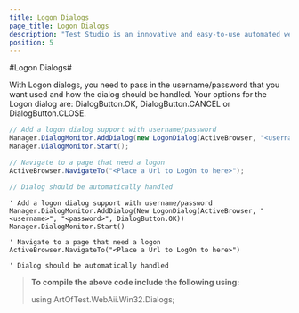 ```yaml
---
title: Logon Dialogs
page_title: Logon Dialogs
description: "Test Studio is an innovative and easy-to-use automated web, WPF and load testing solution. Test Studio tests support essential technologies like ASP.NET AJAX, Silverlight, PHP and MVC. HTML5, Testing framework, functional testing, performance testing, load testing, exploratory testing, manual testing."
position: 5
---
```

#Logon Dialogs#

With Logon dialogs, you need to pass in the username/password that you want used and how the dialog should be handled. Your options for the Logon dialog are: DialogButton.OK, DialogButton.CANCEL or DialogButton.CLOSE.

```C#
// Add a logon dialog support with username/password
Manager.DialogMonitor.AddDialog(new LogonDialog(ActiveBrowser, "<username>", "<password>", DialogButton.OK));
Manager.DialogMonitor.Start();

// Navigate to a page that need a logon
ActiveBrowser.NavigateTo("<Place a Url to LogOn to here>");

// Dialog should be automatically handled
```
```VB
' Add a logon dialog support with username/password
Manager.DialogMonitor.AddDialog(New LogonDialog(ActiveBrowser, "<username>", "<password>", DialogButton.OK))
Manager.DialogMonitor.Start()

' Navigate to a page that need a logon
ActiveBrowser.NavigateTo("<Place a Url to LogOn to here>")

' Dialog should be automatically handled
```


> **To compile the above code include the following using:**
>
> using ArtOfTest.WebAii.Win32.Dialogs;
